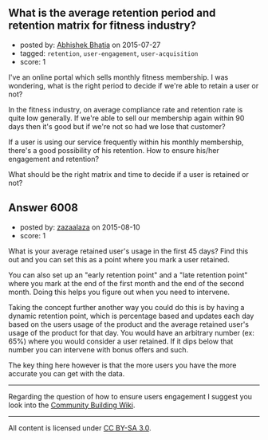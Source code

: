 ## What is the average retention period and retention matrix for fitness industry?

- posted by: [Abhishek Bhatia](https://stackexchange.com/users/4117248/abhishek-bhatia) on 2015-07-27
- tagged: `retention`, `user-engagement`, `user-acquisition`
- score: 1

I've an online portal which sells monthly fitness membership. I was wondering, what is the right period to decide if we're able to retain a user or not?

In the fitness industry, on average compliance rate and retention rate is quite low generally. If we're able to sell our membership again within 90 days then it's good but if we're not so had we lose that customer? 

If a user is using our service frequently within his monthly membership, there's a good possibility of his retention. How to ensure his/her engagement and retention?

What should be the right matrix and time to decide if a user is retained or not?


## Answer 6008

- posted by: [zazaalaza](https://stackexchange.com/users/4672194/zazaalaza) on 2015-08-10
- score: 1

What is your average retained user's usage in the first 45 days? Find this out and you can set this as a point where you mark a user retained.

You can also set up an "early retention point" and a "late retention point" where you mark at the end of the first month and the end of the second month. Doing this helps you figure out when you need to intervene.

Taking the concept further another way you could do this is by having a dynamic retention point, which is percentage based and updates each day based on the users usage of the product and the average retained user's usage of the product for that day. You would have an arbitrary number (ex: 65%) where you would consider a user retained. If it dips below that number you can intervene with bonus offers and such.

The key thing here however is that the more users you have the more accurate you can get with the data.

---
Regarding the question of how to ensure users engagement I suggest you look into the [Community Building Wiki](https://communitybuilding.stackexchange.com/).



---

All content is licensed under [CC BY-SA 3.0](https://creativecommons.org/licenses/by-sa/3.0/).
